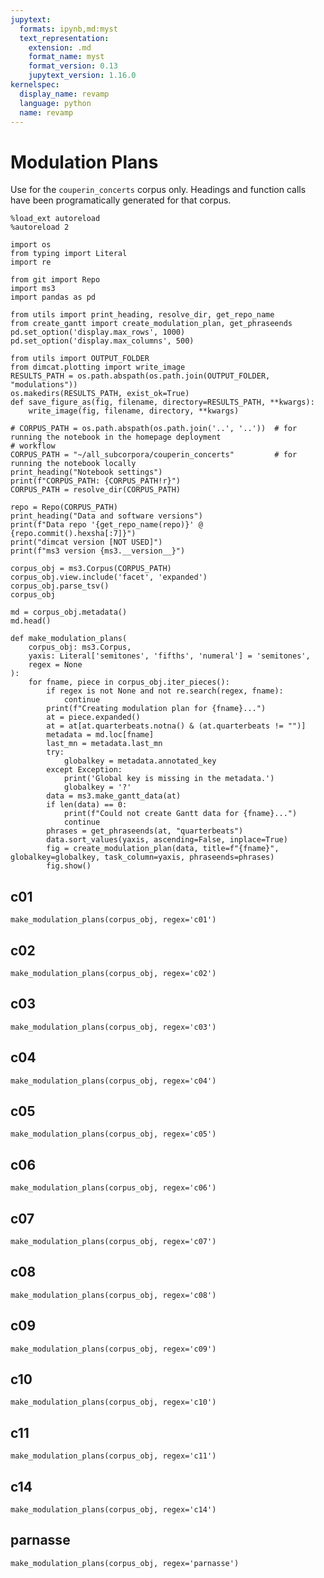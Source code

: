 ```yaml
---
jupytext:
  formats: ipynb,md:myst
  text_representation:
    extension: .md
    format_name: myst
    format_version: 0.13
    jupytext_version: 1.16.0
kernelspec:
  display_name: revamp
  language: python
  name: revamp
---
```


# Modulation Plans

Use for the `couperin_concerts` corpus only. Headings and function calls have been programatically generated for that
corpus.

```{code-cell}
%load_ext autoreload
%autoreload 2

import os
from typing import Literal
import re

from git import Repo
import ms3
import pandas as pd

from utils import print_heading, resolve_dir, get_repo_name
from create_gantt import create_modulation_plan, get_phraseends
pd.set_option('display.max_rows', 1000)
pd.set_option('display.max_columns', 500)
```

```{code-cell}
from utils import OUTPUT_FOLDER
from dimcat.plotting import write_image
RESULTS_PATH = os.path.abspath(os.path.join(OUTPUT_FOLDER, "modulations"))
os.makedirs(RESULTS_PATH, exist_ok=True)
def save_figure_as(fig, filename, directory=RESULTS_PATH, **kwargs):
    write_image(fig, filename, directory, **kwargs)
```

```{code-cell}
# CORPUS_PATH = os.path.abspath(os.path.join('..', '..'))  # for running the notebook in the homepage deployment
# workflow
CORPUS_PATH = "~/all_subcorpora/couperin_concerts"         # for running the notebook locally
print_heading("Notebook settings")
print(f"CORPUS_PATH: {CORPUS_PATH!r}")
CORPUS_PATH = resolve_dir(CORPUS_PATH)
```

```{code-cell}
repo = Repo(CORPUS_PATH)
print_heading("Data and software versions")
print(f"Data repo '{get_repo_name(repo)}' @ {repo.commit().hexsha[:7]}")
print("dimcat version [NOT USED]")
print(f"ms3 version {ms3.__version__}")
```

```{code-cell}
corpus_obj = ms3.Corpus(CORPUS_PATH)
corpus_obj.view.include('facet', 'expanded')
corpus_obj.parse_tsv()
corpus_obj
```

```{code-cell}
md = corpus_obj.metadata()
md.head()
```

```{code-cell}
def make_modulation_plans(
    corpus_obj: ms3.Corpus,
    yaxis: Literal['semitones', 'fifths', 'numeral'] = 'semitones',
    regex = None
):
    for fname, piece in corpus_obj.iter_pieces():
        if regex is not None and not re.search(regex, fname):
            continue
        print(f"Creating modulation plan for {fname}...")
        at = piece.expanded()
        at = at[at.quarterbeats.notna() & (at.quarterbeats != "")]
        metadata = md.loc[fname]
        last_mn = metadata.last_mn
        try:
            globalkey = metadata.annotated_key
        except Exception:
            print('Global key is missing in the metadata.')
            globalkey = '?'
        data = ms3.make_gantt_data(at)
        if len(data) == 0:
            print(f"Could not create Gantt data for {fname}...")
            continue
        phrases = get_phraseends(at, "quarterbeats")
        data.sort_values(yaxis, ascending=False, inplace=True)
        fig = create_modulation_plan(data, title=f"{fname}", globalkey=globalkey, task_column=yaxis, phraseends=phrases)
        fig.show()
```

## c01

```{code-cell}
make_modulation_plans(corpus_obj, regex='c01')
```

## c02

```{code-cell}
make_modulation_plans(corpus_obj, regex='c02')
```

## c03

```{code-cell}
make_modulation_plans(corpus_obj, regex='c03')
```

## c04

```{code-cell}
make_modulation_plans(corpus_obj, regex='c04')
```

## c05

```{code-cell}
make_modulation_plans(corpus_obj, regex='c05')
```

## c06

```{code-cell}
make_modulation_plans(corpus_obj, regex='c06')
```

## c07

```{code-cell}
make_modulation_plans(corpus_obj, regex='c07')
```

## c08

```{code-cell}
make_modulation_plans(corpus_obj, regex='c08')
```

## c09

```{code-cell}
make_modulation_plans(corpus_obj, regex='c09')
```

## c10

```{code-cell}
make_modulation_plans(corpus_obj, regex='c10')
```

## c11

```{code-cell}
make_modulation_plans(corpus_obj, regex='c11')
```

## c14

```{code-cell}
make_modulation_plans(corpus_obj, regex='c14')
```

## parnasse

```{code-cell}
make_modulation_plans(corpus_obj, regex='parnasse')
```
